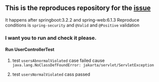 ## This is the reproduces repository for the [issue](https://github.com/spring-projects/spring-framework/issues/33043)

It happens after springboot:3.2.2 and spring-web:6.1.3
Reproduce conditions is `spring-security` and `@Valid` and `@Positive` validation

### I want you to run and check it please.

#### Run UserControllerTest

1. test `usersAbnormalViolated` case failed cause `java.lang.NoClassDefFoundError: jakarta/servlet/ServletException`

2. test `usersNormalViolated` cass passed
